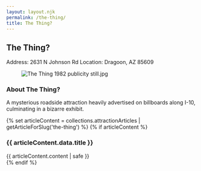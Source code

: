 ```yaml
---
layout: layout.njk
permalink: /the-thing/
title: The Thing?
---
```


<article class="attraction-detail container">
  <h2>The Thing?</h2>
  <div class="attraction-meta">
    <span class="address">Address: 2631 N Johnson Rd</span>
    <span class="location">Location: Dragoon, AZ 85609</span>
  </div>
  <figure class="attraction-image">
    <img src="https://upload.wikimedia.org/wikipedia/commons/9/92/The_Thing_1982_publicity_still.jpg?v=1743964413065" alt="The Thing 1982 publicity still.jpg" loading="lazy">
  </figure>
  <div class="attraction-description">
    <h3>About The Thing?</h3>
    <p>A mysterious roadside attraction heavily advertised on billboards along I-10, culminating in a bizarre exhibit.</p>
  </div>
  
  {% set articleContent = collections.attractionArticles | getArticleForSlug('the-thing') %}
  {% if articleContent %}
  <div class="attraction-article">
    <h3>{{ articleContent.data.title }}</h3>
    <div class="article-content">
      {{ articleContent.content | safe }}
    </div>
  </div>
  {% endif %}
  
  
</article>